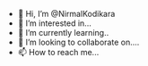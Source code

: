 - 👋 Hi, I’m @NirmalKodikara
- 👀 I’m interested in...
- 🌱 I’m currently learning..
- 💞️ I’m looking to collaborate on....
- 📫 How to reach me...

<!---
NirmalKodikara/NirmalKodikara is a ✨ special ✨ repository because its `README.md` (this file) appears on your GitHub profile.
You can click the Preview link to take a look at your changes.
--->
